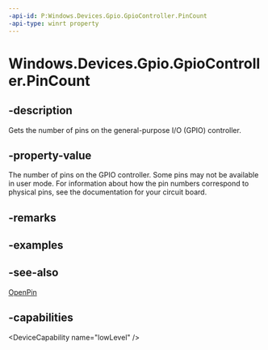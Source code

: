 ```yaml
---
-api-id: P:Windows.Devices.Gpio.GpioController.PinCount
-api-type: winrt property
---
```


<!-- Property syntax
public int PinCount { get; }
-->

# Windows.Devices.Gpio.GpioController.PinCount

## -description
Gets the number of pins on the general-purpose I/O (GPIO) controller.

## -property-value
The number of pins on the GPIO controller. Some pins may not be available in user mode. For information about how the pin numbers correspond to physical pins, see the documentation for your circuit board.

## -remarks

## -examples

## -see-also
[OpenPin](gpiocontroller_openpin_1000658948.md)

## -capabilities
&lt;DeviceCapability name="lowLevel" /&gt;
